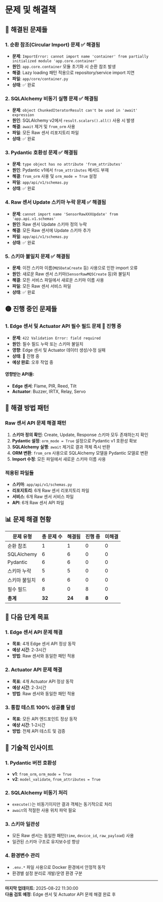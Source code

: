 # 문제 및 해결책

## 🔴 **해결된 문제들**

### 1. 순환 참조(Circular Import) 문제 ✅ 해결됨
- **문제**: `ImportError: cannot import name 'container' from partially initialized module 'app.core.container'`
- **원인**: `app.core.container` 모듈 초기화 시 순환 참조 발생
- **해결**: Lazy loading 패턴 적용으로 repository/service import 지연
- **파일**: `app/core/container.py`
- **상태**: ✅ 완료

### 2. SQLAlchemy 비동기 실행 문제 ✅ 해결됨
- **문제**: `object ChunkedIteratorResult can't be used in 'await' expression`
- **원인**: SQLAlchemy v2에서 `result.scalars().all()` 사용 시 발생
- **해결**: `await` 제거 및 `from_orm` 사용
- **파일**: 모든 Raw 센서 리포지토리 파일
- **상태**: ✅ 완료

### 3. Pydantic 호환성 문제 ✅ 해결됨
- **문제**: `type object has no attribute 'from_attributes'`
- **원인**: Pydantic v1에서 `from_attributes` 메서드 부재
- **해결**: `from_orm` 사용 및 `orm_mode = True` 설정
- **파일**: `app/api/v1/schemas.py`
- **상태**: ✅ 완료

### 4. Raw 센서 Update 스키마 누락 문제 ✅ 해결됨
- **문제**: `cannot import name 'SensorRawXXXUpdate' from 'app.api.v1.schemas'`
- **원인**: Raw 센서 Update 스키마 정의 누락
- **해결**: 모든 Raw 센서에 Update 스키마 추가
- **파일**: `app/api/v1/schemas.py`
- **상태**: ✅ 완료

### 5. 스키마 불일치 문제 ✅ 해결됨
- **문제**: 이전 스키마 이름(`MQ5DataCreate` 등) 사용으로 인한 import 오류
- **원인**: 새로운 Raw 센서 스키마(`SensorRawMQ5Create` 등)와 불일치
- **해결**: 모든 서비스 파일에서 새로운 스키마 이름 사용
- **파일**: 모든 Raw 센서 서비스 파일
- **상태**: ✅ 완료

## 🟡 **진행 중인 문제들**

### 1. Edge 센서 및 Actuator API 필수 필드 문제 🔄 진행 중
- **문제**: `422 Validation Error: field required`
- **원인**: 필수 필드 누락 또는 스키마 불일치
- **영향**: Edge 센서 및 Actuator 데이터 생성/수정 실패
- **상태**: 🔄 진행 중
- **예상 완료**: 오후 작업 중

#### 영향받는 API들:
- **Edge 센서**: Flame, PIR, Reed, Tilt
- **Actuator**: Buzzer, IRTX, Relay, Servo

## 🔵 **해결 방법 패턴**

### Raw 센서 API 문제 해결 패턴
1. **스키마 정의 확인**: Create, Update, Response 스키마 모두 존재하는지 확인
2. **Pydantic 설정**: `orm_mode = True` 설정으로 Pydantic v1 호환성 확보
3. **SQLAlchemy 실행**: `await` 제거로 결과 객체 즉시 반환
4. **ORM 변환**: `from_orm` 사용으로 SQLAlchemy 모델을 Pydantic 모델로 변환
5. **Import 수정**: 모든 파일에서 새로운 스키마 이름 사용

### 적용된 파일들
- **스키마**: `app/api/v1/schemas.py`
- **리포지토리**: 6개 Raw 센서 리포지토리 파일
- **서비스**: 6개 Raw 센서 서비스 파일
- **API**: 6개 Raw 센서 API 파일

## 📊 **문제 해결 현황**

| 문제 유형 | 총 문제 수 | 해결됨 | 진행 중 | 미해결 |
|-----------|------------|--------|----------|--------|
| 순환 참조 | 1 | 1 | 0 | 0 |
| SQLAlchemy | 6 | 6 | 0 | 0 |
| Pydantic | 6 | 6 | 0 | 0 |
| 스키마 누락 | 5 | 5 | 0 | 0 |
| 스키마 불일치 | 6 | 6 | 0 | 0 |
| 필수 필드 | 8 | 0 | 8 | 0 |
| **총계** | **32** | **24** | **8** | **0** |

## 🎯 **다음 단계 목표**

### 1. Edge 센서 API 문제 해결
- **목표**: 4개 Edge 센서 API 정상 동작
- **예상 시간**: 2-3시간
- **방법**: Raw 센서와 동일한 패턴 적용

### 2. Actuator API 문제 해결
- **목표**: 4개 Actuator API 정상 동작
- **예상 시간**: 2-3시간
- **방법**: Raw 센서와 동일한 패턴 적용

### 3. 통합 테스트 100% 성공률 달성
- **목표**: 모든 API 엔드포인트 정상 동작
- **예상 시간**: 1-2시간
- **방법**: 전체 API 테스트 및 검증

## 🔧 **기술적 인사이트**

### 1. Pydantic 버전 호환성
- **v1**: `from_orm`, `orm_mode = True`
- **v2**: `model_validate`, `from_attributes = True`

### 2. SQLAlchemy 비동기 처리
- `execute()`는 비동기이지만 결과 객체는 동기적으로 처리
- `await`의 적절한 사용 위치 파악 필요

### 3. 스키마 일관성
- 모든 Raw 센서는 동일한 패턴(`time`, `device_id`, `raw_payload`) 사용
- 일관된 스키마 구조로 유지보수성 향상

### 4. 환경변수 관리
- `.env.*` 파일 사용으로 Docker 환경에서 안정적 동작
- 환경별 설정 분리로 개발/운영 환경 구분

---

**마지막 업데이트**: 2025-08-22 11:30:00  
**다음 검토 예정**: Edge 센서 및 Actuator API 문제 해결 완료 후

